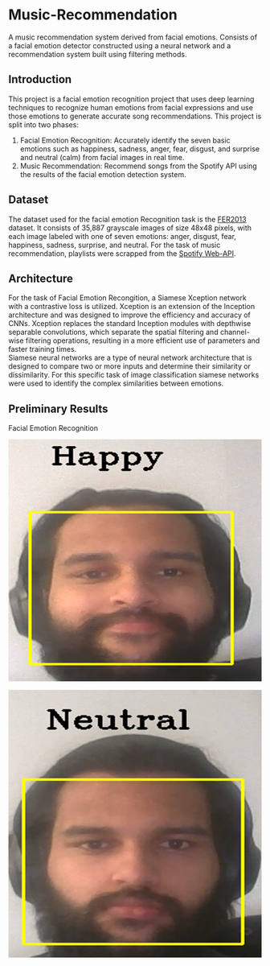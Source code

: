 # Music-Recommendation
A music recommendation system derived from facial emotions. Consists of a facial emotion detector constructed using a neural network and a recommendation system built using filtering methods.

## Introduction
This project is a facial emotion recognition project that uses deep learning techniques to recognize human emotions from facial expressions and use those emotions to generate accurate song recommendations. This project is split into two phases:
1. Facial Emotion Recognition: Accurately identify the seven basic emotions such as happiness, sadness, anger, fear, disgust, and surprise and neutral (calm) from facial images in real time.
2. Music Recommendation: Recommend songs from the Spotify API using the results of the facial emotion detection system.

## Dataset
The dataset used for the facial emotion Recognition task is the [FER2013](https://www.kaggle.com/c/challenges-in-representation-learning-facial-expression-recognition-challenge/data) dataset. It consists of 35,887 grayscale images of size 48x48 pixels, with each image labeled with one of seven emotions: anger, disgust, fear, happiness, sadness, surprise, and neutral. 
For the task of music recommendation, playlists were scrapped from the [Spotify Web-API](https://developer.spotify.com/documentation/web-api/).

## Architecture
For the task of Facial Emotion Recongition, a Siamese Xception network with a contrastive loss is utilized. Xception is an extension of the Inception architecture and was designed to improve the efficiency and accuracy of CNNs. Xception replaces the standard Inception modules with depthwise separable convolutions, which separate the spatial filtering and channel-wise filtering operations, resulting in a more efficient use of parameters and faster training times. <br>
Siamese neural networks are a type of neural network architecture that is designed to compare two or more inputs and determine their similarity or dissimilarity. For this specific task of image classification siamese networks were used to identify the complex similarities between emotions.


## Preliminary Results
Facial Emotion Recognition

![Happy Class](real_time_op.png)

![Neutral Class](neutral_real_time.png)
